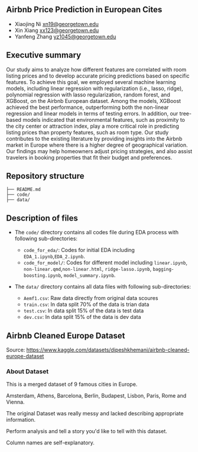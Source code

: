 ## Airbnb Price Prediction in European Cites

* Xiaojing Ni xn19@georgetown.edu
* Xin Xiang xx123@georgetown.edu
* Yanfeng Zhang yz1045@georgetown.edu

## Executive summary

Our study aims to analyze how different features are correlated with room listing prices and to develop accurate pricing predictions based on specific features. To achieve this goal, we employed several machine learning models, including linear regression with regularization (i.e., lasso, ridge), polynomial regression with lasso regularization, random forest, and XGBoost, on the Airbnb European dataset. Among the models, XGBoost achieved the best performance, outperforming both the non-linear regression and linear models in terms of testing errors. In addition, our tree-based models indicated that environmental features, such as proximity to the city center or attraction index, play a more critical role in predicting listing prices than property features, such as room type. Our study contributes to the existing literature by providing insights into the Airbnb market in Europe where there is a higher degree of geographical variation. Our findings may help homeowners adjust pricing strategies, and also assist travelers in booking properties that fit their budget and preferences.


## Repository structure

```.
├── README.md
├── code/
├── data/
```

## Description of files


* The `code/` directory contains all codes file during EDA process with following sub-directories:
    * `code_for_eda/`: Codes for initial EDA including `EDA_1.ipynb`,`EDA_2.ipynb`.
    * `code_for_model/`: Codes for different model including `linear.ipynb`, `non-linear.qmd`,`non-linear.html`, `ridge-lasso.ipynb`, `bagging-boosting.ipynb`, `model_summary.ipynb`.


* The `data/` directory contains all data files with following sub-directories:
    * `Aemf1.csv`: Raw data directly from original data scoures
    * `train.csv`: In data split 70% of the data is trian data
    * `test.csv`: In data split 15% of the data is test data
    * `dev.csv`: In data split 15% of the data is dev data

    
## Airbnb Cleaned Europe Dataset

Source: https://www.kaggle.com/datasets/dipeshkhemani/airbnb-cleaned-europe-dataset

### About Dataset
This is a merged dataset of 9 famous cities in Europe.

Amsterdam, Athens, Barcelona, Berlin, Budapest, Lisbon, Paris, Rome and Vienna.

The original Dataset was really messy and lacked describing appropriate information.

Perform analysis and tell a story you'd like to tell with this dataset.

Column names are self-explanatory.

